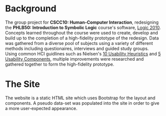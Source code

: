 # Background

The group project for **CSCC10: Human-Computer Interaction**, redesigning the **PHLB50: Introduction to Symbolic Logic** course's software, [Logic 2010](https://logiclx.humnet.ucla.edu/). Concepts learned throughout the course were used to create, develop and build up to the completion of a high-fidelity prototype of the redesign. Data was gathered from a diverse pool of subjects using a variety of different methods including questionaires, interviews and guided study groups. Using common HCI guidlines such as Nielsen's [10 Usability Heuristics](https://www.nngroup.com/articles/ten-usability-heuristics/) and [5 Usability Components](https://www.nngroup.com/articles/usability-101-introduction-to-usability/), multiple improvements were researched and gathered together to form the high-fidelity prototype.

# The Site

The website is a static HTML site which uses Bootstrap for the layout and components. A pseudo data-set was populated into the site in order to give a more user-expected appearance.